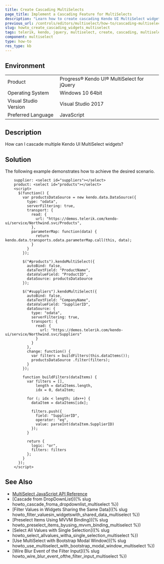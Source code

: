 ```yaml
---
title: Create Cascading MultiSelects
page_title: Implement a Cascading Feature for MultiSelects
description: "Learn how to create cascading Kendo UI MultiSelect widgets."
previous_url: /controls/editors/multiselect/how-to/cascading-multiselects, /controls/editors/multiselect/how-to/cascade/cascading-multiselects
slug: howto_create_cascading_widgets_multiselect
tags: telerik, kendo, jquery, multiselect, create, cascading, multiselects
component: multiselect
type: how-to
res_type: kb
---
```


## Environment

<table>
 <tr>
  <td>Product</td>
  <td>Progress® Kendo UI® MultiSelect for jQuery</td>
 </tr>
 <tr>
  <td>Operating System</td>
  <td>Windows 10 64bit</td>
 </tr>
 <tr>
  <td>Visual Studio Version</td>
  <td>Visual Studio 2017</td>
 </tr>
 <tr>
  <td>Preferred Language</td>
  <td>JavaScript</td>
 </tr>
</table>

## Description

How can I cascade multiple Kendo UI MultiSelect widgets?

## Solution

The following example demonstrates how to achieve the desired scenario.

```dojo
    supplier: <select id="suppliers"></select>
    product: <select id="products"></select>
    <script>
      $(function() {
        var productsDataSource = new kendo.data.DataSource({
          type: "odata",
          serverFiltering: true,
          transport: {
            read: {
              url: "https://demos.telerik.com/kendo-ui/service/Northwind.svc/Products",
            },
            parameterMap: function(data) {
              return kendo.data.transports.odata.parameterMap.call(this, data);
            }
          }
        });

        $("#products").kendoMultiSelect({
          autoBind: false,
          dataTextField: "ProductName",
          dataValueField: "ProductID",
          dataSource: productsDataSource
        });

        $("#suppliers").kendoMultiSelect({
          autoBind: false,
          dataTextField: "CompanyName",
          dataValueField: "SupplierID",
          dataSource: {
            type: "odata",
            serverFiltering: true,
            transport: {
              read: {
                url: "https://demos.telerik.com/kendo-ui/service/Northwind.svc/Suppliers"
              }
            }
          },
          change: function() {
            var filters = buildFilters(this.dataItems());
            productsDataSource .filter(filters);
          }
        });

        function buildFilters(dataItems) {
          var filters = [],
              length = dataItems.length,
              idx = 0, dataItem;

          for (; idx < length; idx++) {
            dataItem = dataItems[idx];

            filters.push({
              field: "SupplierID",
              operator: "eq",
              value: parseInt(dataItem.SupplierID)
            });
          }

          return {
            logic: "or",
            filters: filters
          };
        }
      });
    </script>
```

## See Also

* [MultiSelect JavaScript API Reference](/api/javascript/ui/multiselect)
* [Cascade from DropDownList]({% slug howto_cascade_froma_dropdownlist_multiselect %})
* [Filter Values in Widgets Sharing the Same Data]({% slug howto_filter_valuesin_widgetswith_shared_data_multiselect %})
* [Preselect Items Using MVVM Binding]({% slug howto_preselect_items_byusing_mvvm_binding_multiselect %})
* [Select All Values with Single Selection]({% slug howto_select_allvalues_witha_single_selection_multiselect %})
* [Use MultiSelect with Bootstrap Modal Window]({% slug howto_use_multiselect_with_bootstrap_modal_window_multiselect %})
* [Wire Blur Event of the Filter Input]({% slug howto_wire_blur_event_ofthe_filtеr_input_multiselect %})
